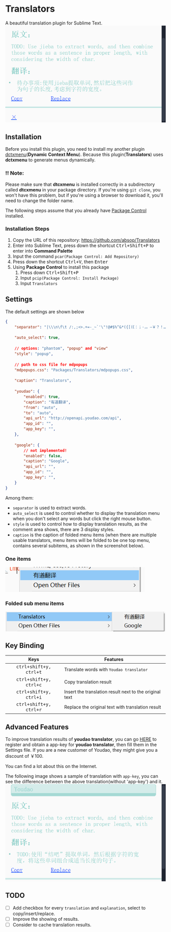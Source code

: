 # Translators
A beautiful translation plugin for Sublime Text.
![Youdao - Default](image/default.png)


## Installation
Before you install this plugin, you need to install my another plugin [dctxmenu](https://github.com/absop/dctxmenu)(**Dynamic Context Menu**). Because this plugin(**Translators**) uses **dctxmenu** to generate menus dynamically.

### !! Note:
Please make sure that **dtcxmenu** is installed correctly in a subdirectory called **dtcxmenu** in your package directory. If you're using `git clone`, you won't have this problem, but if you're using a browser to download it, you'll need to change the folder name.

The following steps assume that you already have [Package Control](https://packagecontrol.io/) installed.

### Installation Steps
1. Copy the URL of this repository: <https://github.com/absop/Translators>
2. Enter into Sublime Text, press down the shortcut <kbd>Ctrl+Shift+P</kbd> to enter into **Command Palette**
3. Input the command `pcar(Package Control: Add Repository)`
4. Press down the shortcut <kbd>Ctrl+V</kbd>, then <kbd>Enter</kbd>
5. Using **Package Control** to install this package
   1. Press down <kbd>Ctrl+Shift+P</kbd>
   2. Input `pcip(Package Control: Install Package)`
   3. Input `Translators`


## Settings
The default settings are shown below
```json
{
    "separator": "|\\\n\f\t /:,;<>.+=-_~`'\"!@#$%^&*({[（《：；·，。—￥？！……‘’“”、》）]})",

    "auto_select": true,

    // options: "phantom", "popup" and "view"
    "style": "popup",

    // path to css file for mdpopups
    "mdpopups.css": "Packages/Translators/mdpopups.css",

    "caption": "Translators",

    "youdao": {
        "enabled": true,
        "caption": "有道翻译",
        "from": "auto",
        "to": "auto",
        "api_url": "http://openapi.youdao.com/api",
        "app_id": "",
        "app_key": "",
    },

    "google": {
        // not implemented!
        "enabled": false,
        "caption": "Google",
        "api_url": "",
        "app_id": "",
        "app_key": "",
    }
}
```
Among them:
- `separator` is used to extract words.
- `auto_select` is used to control whether to display the translation menu when you don't select any words but click the right mouse button.
- `style` is used to control how to display translation results, as the comment area shows, there are 3 display styles.
- `caption` is the caption of folded menu items (when there are multiple usable translators, menu items will be folded to be one top menu, contains several subitems, as shown in the screenshot below).

### One items
![One items](image/one-item.png)

### Folded sub menu items
![Folded sub menu items](image/folded.png)


## Key Binding
|              Keys               | Features                                                |
| :-----------------------------: | ------------------------------------------------------- |
| <kbd>ctrl+shift+y, ctrl+t</kbd> | Translate words with `Youdao translator`               |
| <kbd>ctrl+shift+y, ctrl+c</kbd> | Copy translation result                                 |
| <kbd>ctrl+shift+y, ctrl+i</kbd> | Insert the translation result next to the original text |
| <kbd>ctrl+shift+y, ctrl+r</kbd> | Replace the original text with translation result       |


## Advanced Features
To improve translation results of **youdao translator**, you can go [HERE](https://ai.youdao.com/) to register and obtain a app-key for **youdao translator**, then fill them in the Settings file. If you are a new customer of Youdao, they might give you a discount of ￥100.

You can find a lot about this on the Internet.

The following image shows a sample of translation with `app-key`, you can see the difference between the above translation(without 'app-key') and it.
![Youdao - Enhanced](image/enhanced.png)


## TODO
- [ ] Add checkbox for every `translation` and `explanation`, select to copy/insert/replace.
- [ ] Improve the showing of results.
- [ ] Consider to cache translation results.
